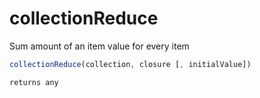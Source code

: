 # collectionReduce

Sum amount of an item value for every item

```javascript
collectionReduce(collection, closure [, initialValue])
```

```javascript
returns any
```

